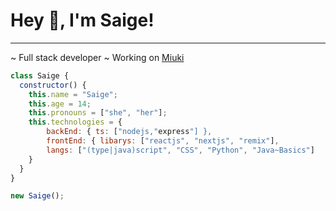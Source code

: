 # Hey 👋, I'm Saige!
---
~ Full stack developer
~ Working on [Miuki](https://miuki.sh)

```js
class Saige {
  constructor() {
    this.name = "Saige";
    this.age = 14;
    this.pronouns = ["she", "her"];
    this.technologies = {
        backEnd: { ts: ["nodejs,"express"] },
        frontEnd: { libarys: ["reactjs", "nextjs", "remix"],
        langs: ["(type|java)script", "CSS", "Python", "Java~Basics"]
    }
  }
}

new Saige();
```

